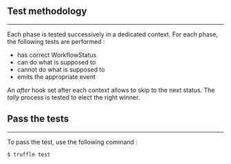 ## Test methodology
***
Each phase is tested successively in a dedicated context.
For each phase, the following tests are performed :
* has correct WorkflowStatus
* can do what is supposed to 
* cannot do what is supposed to
* emits the appropriate event

An *after* hook set after each context allows to skip to the next status.
The *tally* process is tested to elect the right winner.

## Pass the tests
***
To pass the test, use the following command :
```
$ truffle test
```
